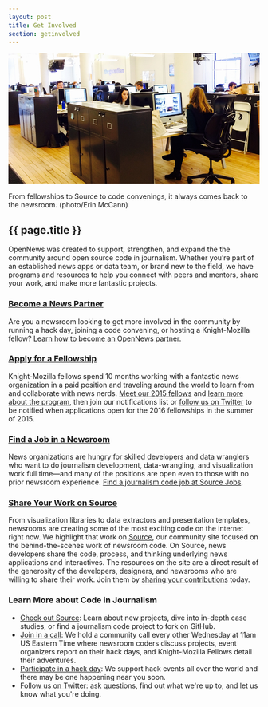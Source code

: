 ```yaml
---
layout: post
title: Get Involved
section: getinvolved
---
```

<img src="/media/img/newspartner.jpg" class="topline">
<p class="caption">From fellowships to Source to code convenings, it always comes back to the newsroom. (photo/Erin McCann)</p>

<h2>{{ page.title }}</h2>
<p class="bodybig">OpenNews was created to support, strengthen, and expand the the community around open source code in journalism. Whether you’re part of an established news apps or data team, or brand new to the field, we have programs and resources to help you connect with peers and mentors, share your work, and make more fantastic projects.</p>

### [Become a News Partner](/getinvolved/newspartners.html)

Are you a newsroom looking to get more involved in the community by running a hack day, joining a code convening, or hosting a Knight-Mozilla fellow? [Learn how to become an OpenNews partner.](/getinvolved/newspartners.html)

### [Apply for a Fellowship](/what/fellowships/)
Knight-Mozilla fellows spend 10 months working with a fantastic news organization in a paid position and traveling around the world to learn from and collaborate with news nerds. [Meet our 2015 fellows](what/fellowships/2015meet.html) and [learn more about the program](/what/fellowships/), then join our notifications list or [follow us on Twitter](https://twitter.com/opennews) to be notified when applications open for the 2016 fellowships in the summer of 2015.

### [Find a Job in a Newsroom](https://source.opennews.org/en-US/jobs/)
News organizations are hungry for skilled developers and data wranglers who want to do journalism development, data-wrangling, and visualization work full time—and many of the positions are open even to those with no prior newsroom experience. <a href="https://source.opennews.org/en-US/jobs/">Find a journalism code job at Source Jobs</a>.

### [Share Your Work on Source](https://source.opennews.org/en-US/contribute/)

From visualization libraries to data extractors and presentation templates, newsrooms are creating some of the most exciting code on the internet right now. We highlight that work on [Source](http://source.opennews.org), our community site focused on the behind-the-scenes work of newsroom code. On Source, news developers share the code, process, and thinking underlying news applications and interactives. The resources on the site are a direct result of the generosity of the developers, designers, and newsrooms who are willing to share their work. Join them by [sharing your contributions](https://source.opennews.org/en-US/contribute/) today.

### Learn More about Code in Journalism

* <a href="http://source.opennews.org">Check out Source</a>: Learn about new projects, dive into in-depth case studies, or find a journalism code project to fork on GitHub.
* <a href="/what/community/calls.html">Join in a call</a>: We hold a community call every other Wednesday at 11am US Eastern Time where newsroom coders discuss projects, event organizers report on their hack days, and Knight-Mozilla Fellows detail their adventures.
* <a href="/what/community/eventsupport.html">Participate in a hack day</a>: We support hack events all over the world and there may be one happening near you soon.
* <a href="http://www.twitter.com/opennews">Follow us on Twitter</a>: ask questions, find out what we're up to, and let us know what you're doing.
